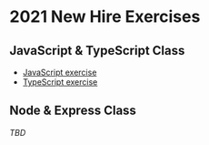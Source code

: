 # 2021 New Hire Exercises

## JavaScript & TypeScript Class

- [JavaScript exercise](./javascript)
- [TypeScript exercise](./typescript)

## Node & Express Class

_TBD_
